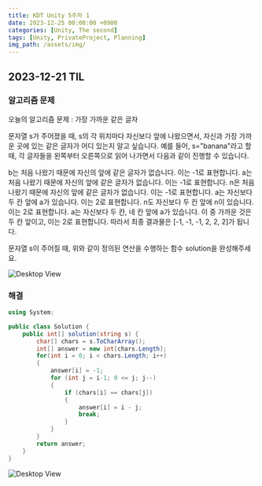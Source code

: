 ```yaml
---
title: KDT Unity 5주차 1
date: 2023-12-25 00:00:00 +0900
categories: [Unity, The second]
tags: [Unity, PrivateProject, Planning]
img_path: /assets/img/
---
```


## 2023-12-21 TIL

### 알고리즘 문제

오늘의 알고리즘 문제 : 가장 가까운 같은 글자

문자열 s가 주어졌을 때, s의 각 위치마다 자신보다 앞에 나왔으면서, 자신과 가장 가까운 곳에 있는 같은 글자가 어디 있는지 알고 싶습니다.
예를 들어, s="banana"라고 할 때, 각 글자들을 왼쪽부터 오른쪽으로 읽어 나가면서 다음과 같이 진행할 수 있습니다.

b는 처음 나왔기 때문에 자신의 앞에 같은 글자가 없습니다. 이는 -1로 표현합니다.
a는 처음 나왔기 때문에 자신의 앞에 같은 글자가 없습니다. 이는 -1로 표현합니다.
n은 처음 나왔기 때문에 자신의 앞에 같은 글자가 없습니다. 이는 -1로 표현합니다.
a는 자신보다 두 칸 앞에 a가 있습니다. 이는 2로 표현합니다.
n도 자신보다 두 칸 앞에 n이 있습니다. 이는 2로 표현합니다.
a는 자신보다 두 칸, 네 칸 앞에 a가 있습니다. 이 중 가까운 것은 두 칸 앞이고, 이는 2로 표현합니다.
따라서 최종 결과물은 [-1, -1, -1, 2, 2, 2]가 됩니다.

문자열 s이 주어질 때, 위와 같이 정의된 연산을 수행하는 함수 solution을 완성해주세요.

![Desktop View](test.png)

### 해결

```cs
using System;

public class Solution {
    public int[] solution(string s) {
        char[] chars = s.ToCharArray();
        int[] answer = new int[chars.Length];
        for(int i = 0; i < chars.Length; i++)
        {
            answer[i] = -1;
            for (int j = i-1; 0 <= j; j--)
            {
                if (chars[i] == chars[j])
                {
                    answer[i] = i - j;
                    break;
                }
            }
        }
        return answer;
    }
}
```

![Desktop View](test.png)

